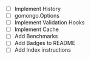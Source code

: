- [ ] Implement History
- [ ] gomongo.Options
- [ ] Implement Validation Hooks
- [ ] Implement Cache
- [ ] Add Benchmarks
- [ ] Add Badges to README
- [ ] Add Index instructions